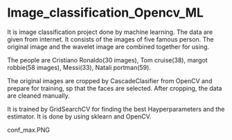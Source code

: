 # Image_classification_Opencv_ML
It is image classification project done by machine learning. The data are given from
internet. It consists of the images of five famous person. The original image 
and the wavelet image are combined together for using. 

The people are Cristiano Ronaldo(30 images),
Tom cruise(38), margot robbie(58 images), Messi(33), Natali portman(59).

The original images are cropped by CascadeClasifier from OpenCV and prepare
for training, sp that the faces are selected. After cropping, the data are cleaned manually.

It is trained by GridSearchCV for finding the best Hayperparameters and the estimator.
It is done by using sklearn and OpenCV.

conf_max.PNG

